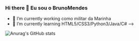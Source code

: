 ### Hi there 👋 Eu sou o BrunoMendes


- 🔭 I’m currently working  como militar da Marinha
- 🌱 I’m currently learning  HTML5/CSS3/Python3/Java/C#
-->

![Anurag's GitHub stats](https://github-readme-stats.vercel.app/api?username=BrunooSilva13&show_icons=true&theme=radical)
